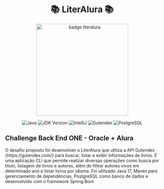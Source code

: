 <h1 align="center"> 📚 LiterAlura 📚</h1>
<p align="center">
  <img src="https://github.com/ElisIrons/literAlura/assets/86434261/37d25aa2-0ec0-4d35-8833-fb20efcc6de7"
" alt="badge literalura" width="300" />
</p>

<p align="center">
  <img src="https://img.shields.io/badge/Language-Java-brightgreen" alt="Java" />
  <img src="https://img.shields.io/badge/JDK-17-red" alt="JDK Version" />
  <img src="https://img.shields.io/badge/IDE-IntelliJ-purple" alt="IntelliJ"/>
  <img src="https://img.shields.io/badge/API-Gutendex-orange" alt="Gutendex"/>
  <img src="https://img.shields.io/badge/Banco-PostgreSQL-blue" alt="PostgreSQL" />
</p>

<h2>Challenge Back End ONE - Oracle + Alura</h2>
<p>O desafio proposto foi desenvolver o LiterAlura que utiliza a API Gutendex {https://gutendex.com/} para buscar, listar e exibir informações de livros. É uma aplicação CLI que permite realizar diversas operações como busca por título, listagem de livros e autores, além de filtrar autores vivos em determinado ano e listar livros por idioma. Foi utilizado Java 17, Maven para gerenciamento de dependências, PostgreSQL como banco de dados e desenvolvido com o framework Spring Boot</p>
